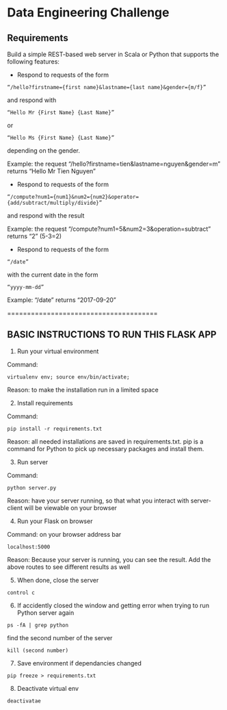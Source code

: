 # Data Engineering Challenge

## Requirements
Build a simple REST-based web server in Scala or Python that supports the following features:

* Respond to requests of the form 

```
“/hello?firstname={first name}&lastname={last name}&gender={m/f}”
```

and respond with

```
“Hello Mr {First Name} {Last Name}”
```

or

```
“Hello Ms {First Name} {Last Name}”
```

depending on the gender.

Example: the request “/hello?firstname=tien&lastname=nguyen&gender=m” returns “Hello Mr Tien Nguyen”

* Respond to requests of the form 

```
“/compute?num1={num1}&num2={num2}&operator={add/subtract/multiply/divide}”
```

and respond with the result

Example: the request “/compute?num1=5&num2=3&operation=subtract” returns “2” (5-3=2)

* Respond to requests of the form 

```
“/date”
```

with the current date in the form 

```
“yyyy-mm-dd”
```

Example: “/date” returns “2017-09-20”


======================================



## BASIC INSTRUCTIONS TO RUN THIS FLASK APP

1. Run your virtual environment

Command:

```
virtualenv env; source env/bin/activate;
```

Reason: to make the installation run in a limited space

2. Install requirements

Command: 

```
pip install -r requirements.txt
```

Reason: all needed installations are saved in requirements.txt. pip is a command for Python to pick up necessary packages and install them.

3. Run server

Command:

```
python server.py
```

Reason: have your server running, so that what you interact with server-client will be viewable on your browser

4. Run your Flask on browser

Command: on your browser address bar

```
localhost:5000 
```

Reason: Because your server is running, you can see the result.
Add the above routes to see different results as well

5. When done, close the server

```
control c
```

6. If accidently closed the window and getting error when trying to run Python server again

```
ps -fA | grep python
```

find the second number of the server

```
kill (second number)
```

7. Save environment if dependancies changed

```
pip freeze > requirements.txt
```

8. Deactivate virtual env

```
deactivatae
```